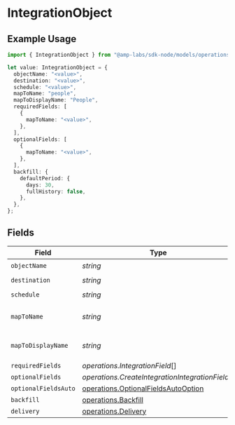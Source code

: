 # IntegrationObject

## Example Usage

```typescript
import { IntegrationObject } from "@amp-labs/sdk-node/models/operations";

let value: IntegrationObject = {
  objectName: "<value>",
  destination: "<value>",
  schedule: "<value>",
  mapToName: "people",
  mapToDisplayName: "People",
  requiredFields: [
    {
      mapToName: "<value>",
    },
  ],
  optionalFields: [
    {
      mapToName: "<value>",
    },
  ],
  backfill: {
    defaultPeriod: {
      days: 30,
      fullHistory: false,
    },
  },
};
```

## Fields

| Field                                                                                      | Type                                                                                       | Required                                                                                   | Description                                                                                | Example                                                                                    |
| ------------------------------------------------------------------------------------------ | ------------------------------------------------------------------------------------------ | ------------------------------------------------------------------------------------------ | ------------------------------------------------------------------------------------------ | ------------------------------------------------------------------------------------------ |
| `objectName`                                                                               | *string*                                                                                   | :heavy_check_mark:                                                                         | N/A                                                                                        |                                                                                            |
| `destination`                                                                              | *string*                                                                                   | :heavy_check_mark:                                                                         | N/A                                                                                        |                                                                                            |
| `schedule`                                                                                 | *string*                                                                                   | :heavy_check_mark:                                                                         | N/A                                                                                        |                                                                                            |
| `mapToName`                                                                                | *string*                                                                                   | :heavy_minus_sign:                                                                         | An object name to map to.                                                                  | people                                                                                     |
| `mapToDisplayName`                                                                         | *string*                                                                                   | :heavy_minus_sign:                                                                         | A display name to map to.                                                                  | People                                                                                     |
| `requiredFields`                                                                           | *operations.IntegrationField*[]                                                            | :heavy_minus_sign:                                                                         | N/A                                                                                        |                                                                                            |
| `optionalFields`                                                                           | *operations.CreateIntegrationIntegrationField*[]                                           | :heavy_minus_sign:                                                                         | N/A                                                                                        |                                                                                            |
| `optionalFieldsAuto`                                                                       | [operations.OptionalFieldsAutoOption](../../models/operations/optionalfieldsautooption.md) | :heavy_minus_sign:                                                                         | N/A                                                                                        |                                                                                            |
| `backfill`                                                                                 | [operations.Backfill](../../models/operations/backfill.md)                                 | :heavy_minus_sign:                                                                         | N/A                                                                                        |                                                                                            |
| `delivery`                                                                                 | [operations.Delivery](../../models/operations/delivery.md)                                 | :heavy_minus_sign:                                                                         | N/A                                                                                        |                                                                                            |